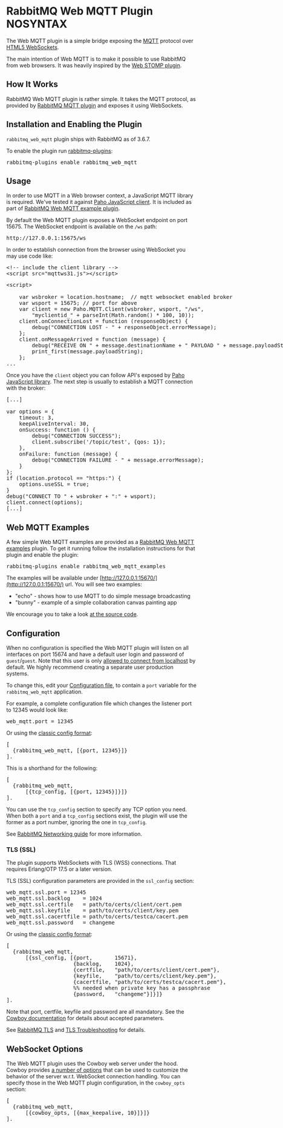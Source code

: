 <!--
Copyright (c) 2007-2018 Pivotal Software, Inc.

All rights reserved. This program and the accompanying materials
are made available under the terms of the under the Apache License,
Version 2.0 (the "License”); you may not use this file except in compliance
with the License. You may obtain a copy of the License at

https://www.apache.org/licenses/LICENSE-2.0

Unless required by applicable law or agreed to in writing, software
distributed under the License is distributed on an "AS IS" BASIS,
WITHOUT WARRANTIES OR CONDITIONS OF ANY KIND, either express or implied.
See the License for the specific language governing permissions and
limitations under the License.
-->
# RabbitMQ Web MQTT Plugin NOSYNTAX

The Web MQTT plugin is a simple bridge exposing the
[MQTT](http://mqtt.org/) protocol over [HTML5 WebSockets](https://en.wikipedia.org/wiki/WebSockets).

The main intention of Web MQTT is to make it possible to use RabbitMQ
from web browsers. It was heavily inspired by the [Web STOMP plugin](/web-stomp.html).

## How It Works

RabbitMQ Web MQTT plugin is rather simple. It takes the MQTT protocol,
as provided by [RabbitMQ MQTT plugin](/mqtt.html) and exposes it using
WebSockets.


## Installation and Enabling the Plugin

`rabbitmq_web_mqtt` plugin ships with RabbitMQ as of 3.6.7.

To enable the plugin run [rabbitmq-plugins](/man/rabbitmq-plugins.8.html):

<pre class="sourcecode bash">
rabbitmq-plugins enable rabbitmq_web_mqtt
</pre>

## Usage

In order to use MQTT in a Web browser context, a JavaScript MQTT
library is required. We've tested it against
[Paho JavaScript client](https://eclipse.org/paho/clients/js/).
It is included as part of [RabbitMQ Web MQTT example plugin](https://github.com/rabbitmq/rabbitmq-web-mqtt-examples).

By default the Web MQTT plugin exposes a WebSocket endpoint on port
15675. The WebSocket endpoint is available on the `/ws` path:

<pre class="sourcecode">
http://127.0.0.1:15675/ws
</pre>

In order to establish connection from the browser using WebSocket
you may use code like:

<pre class="sourcecode html">
&lt;!-- include the client library --&gt;
&lt;script src="mqttws31.js"&gt;&lt;/script&gt;
</pre>

<pre class="sourcecode javascript">
&lt;script&gt;

    var wsbroker = location.hostname;  // mqtt websocket enabled broker
    var wsport = 15675; // port for above
    var client = new Paho.MQTT.Client(wsbroker, wsport, "/ws",
        "myclientid_" + parseInt(Math.random() * 100, 10));
    client.onConnectionLost = function (responseObject) {
        debug("CONNECTION LOST - " + responseObject.errorMessage);
    };
    client.onMessageArrived = function (message) {
        debug("RECEIVE ON " + message.destinationName + " PAYLOAD " + message.payloadString);
        print_first(message.payloadString);
    };
...
</pre>

Once you have the `client` object you can follow API's exposed by
[Paho JavaScript library](https://eclipse.org/paho/clients/js/). The next step is usually to establish a MQTT
connection with the broker:

<pre class="sourcecode javascript">
[...]

var options = {
    timeout: 3,
    keepAliveInterval: 30,
    onSuccess: function () {
        debug("CONNECTION SUCCESS");
        client.subscribe('/topic/test', {qos: 1});
    },
    onFailure: function (message) {
        debug("CONNECTION FAILURE - " + message.errorMessage);
    }
};
if (location.protocol == "https:") {
    options.useSSL = true;
}
debug("CONNECT TO " + wsbroker + ":" + wsport);
client.connect(options);
[...]
</pre>

## Web MQTT Examples

A few simple Web MQTT examples are provided as a
[RabbitMQ Web MQTT examples](https://github.com/rabbitmq/rabbitmq-web-mqtt-examples)
plugin. To get it running follow the installation instructions for that plugin
and enable the plugin:

<pre class="sourcecode bash">
rabbitmq-plugins enable rabbitmq_web_mqtt_examples
</pre>

The examples will be available under
[http://127.0.0.1:15670/](http://127.0.0.1:15670/) url. You will see two examples:

 * "echo" - shows how to use MQTT to do simple message broadcasting
 * "bunny" - example of a simple collaboration canvas painting app

We encourage you to take a look [at the source code](https://github.com/rabbitmq/rabbitmq-web-mqtt-examples/tree/master/priv).

## Configuration

When no configuration is specified the Web MQTT plugin will listen on
all interfaces on port 15674 and have a default user login and password of
`guest`/`guest`. Note that this user is only [allowed to connect from localhost](/access-control.html) by default.
We highly recommend creating a separate user production systems.

To change this, edit your
[Configuration file](/configure.html#configuration-file),
to contain a `port` variable for the `rabbitmq_web_mqtt` application.

For example, a complete configuration file which changes the listener
port to 12345 would look like:

<pre class="sourcecode ini">
web_mqtt.port = 12345
</pre>

Or using the <a href="/configure.html#erlang-term-config-file">classic config format</a>:

<pre class="sourcecode erlang">
[
  {rabbitmq_web_mqtt, [{port, 12345}]}
].
</pre>

This is a shorthand for the following:

<pre class="sourcecode erlang">
[
  {rabbitmq_web_mqtt,
      [{tcp_config, [{port, 12345}]}]}
].
</pre>

You can use the `tcp_config` section to specify any TCP option you need.
When both a `port` and a `tcp_config` sections exist, the plugin will
use the former as a port number, ignoring the one in `tcp_config`.

See [RabbitMQ Networking guide](/networking.html) for more information.


### TLS (SSL)

The plugin supports WebSockets with TLS (WSS) connections. That requires
Erlang/OTP 17.5 or a later version.

TLS (SSL) configuration parameters are provided in the `ssl_config` section:

<pre class="sourcecode ini">
web_mqtt.ssl.port = 12345
web_mqtt.ssl.backlog    = 1024
web_mqtt.ssl.certfile   = path/to/certs/client/cert.pem
web_mqtt.ssl.keyfile    = path/to/certs/client/key.pem
web_mqtt.ssl.cacertfile = path/to/certs/testca/cacert.pem
web_mqtt.ssl.password   = changeme
</pre>

Or using the <a href="/configure.html#erlang-term-config-file">classic config format</a>:

<pre class="sourcecode erlang">
[
  {rabbitmq_web_mqtt,
      [{ssl_config, [{port,       15671},
                     {backlog,    1024},
                     {certfile,   "path/to/certs/client/cert.pem"},
                     {keyfile,    "path/to/certs/client/key.pem"},
                     {cacertfile, "path/to/certs/testca/cacert.pem"},
                     %% needed when private key has a passphrase
                     {password,   "changeme"}]}]}
].
</pre>

Note that port, certfile, keyfile and password are all mandatory. See the [Cowboy documentation](https://github.com/rabbitmq/cowboy/blob/4b93c2d19a10e5d9cee207038103bb83f1ab9436/src/cowboy_ssl_transport.erl#L40)
for details about accepted parameters.

See [RabbitMQ TLS](/ssl.html) and [TLS Troubleshooting](/troubleshooting-ssl.html) for details.

## WebSocket Options

The Web MQTT plugin uses the Cowboy web server under the hood.  Cowboy
provides [a number of
options](http://ninenines.eu/docs/en/cowboy/1.0/manual/cowboy_protocol/)
that can be used to customize the behavior of the server
w.r.t. WebSocket connection handling. You can specify those in the Web
MQTT plugin configuration, in the `cowboy_opts` section:

<pre class="sourcecode erlang">
[
  {rabbitmq_web_mqtt,
      [{cowboy_opts, [{max_keepalive, 10}]}]}
].
</pre>
